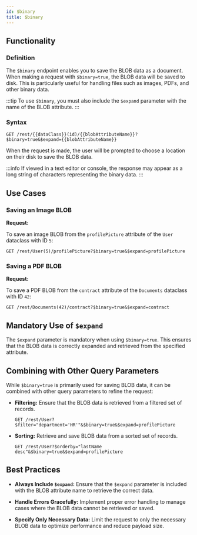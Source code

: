 ```yaml
---
id: $binary
title: $binary 
---
```




## Functionality

### Definition

The `$binary` endpoint enables you to save the BLOB data as a document. When making a request with `$binary=true`, the BLOB data will be saved to disk. This is particularly useful for handling files such as images, PDFs, and other binary data. 

:::tip
To use `$binary`, you must also include the `$expand` parameter with the name of the BLOB attribute.
:::

### Syntax

```
GET /rest/{{dataClass}}(id)/{{blobAttributeName}}?$binary=true&$expand={{blobAttributeName}}
```

When the request is made, the user will be prompted to choose a location on their disk to save the BLOB data. 

:::info
If viewed in a text editor or console, the response may appear as a long string of characters representing the binary data.
:::


## Use Cases

### Saving an Image BLOB

**Request:**

To save an image BLOB from the `profilePicture` attribute of the `User` dataclass with ID `5`:

```
GET /rest/User(5)/profilePicture?$binary=true&$expand=profilePicture
```


### Saving a PDF BLOB

**Request:**

To save a PDF BLOB from the `contract` attribute of the `Documents` dataclass with ID `42`:

```
GET /rest/Documents(42)/contract?$binary=true&$expand=contract
```



## Mandatory Use of `$expand`

The `$expand` parameter is mandatory when using `$binary=true`. This ensures that the BLOB data is correctly expanded and retrieved from the specified attribute.

## Combining with Other Query Parameters

While `$binary=true` is primarily used for saving BLOB data, it can be combined with other query parameters to refine the request:

- **Filtering:** Ensure that the BLOB data is retrieved from a filtered set of records.
  ```
  GET /rest/User?$filter="department='HR'"&$binary=true&$expand=profilePicture
  ```

- **Sorting:** Retrieve and save BLOB data from a sorted set of records.
  ```
  GET /rest/User?$orderby="lastName desc"&$binary=true&$expand=profilePicture
  ```



## Best Practices

- **Always Include `$expand`:** Ensure that the `$expand` parameter is included with the BLOB attribute name to retrieve the correct data.

- **Handle Errors Gracefully:** Implement proper error handling to manage cases where the BLOB data cannot be retrieved or saved.

- **Specify Only Necessary Data:** Limit the request to only the necessary BLOB data to optimize performance and reduce payload size.

